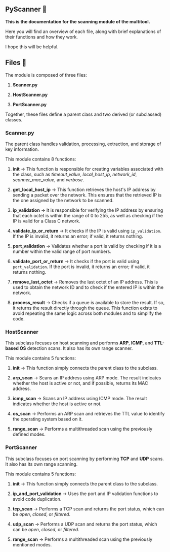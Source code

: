 ## PyScanner 🐍

**This is the documentation for the scanning module of the multitool.**

Here you will find an overview of each file, along with brief explanations of their functions and how they work.

I hope this will be helpful.


## Files 📁

The module is composed of three files:

1. **Scanner.py**
    
2. **HostScanner.py**
    
3. **PortScanner.py**
    

Together, these files define a parent class and two derived (or subclassed) classes.


### Scanner.py

The parent class handles validation, processing, extraction, and storage of key information.

This module contains 8 functions:

1. **__init__** -> This function is responsible for creating variables associated with the class, such as _timeout_value_, _local_host_ip_, _network_id_, _scanner_mac_value_, and _verbose_.
    
2. **get_local_host_ip** -> This function retrieves the host's IP address by sending a packet over the network. This ensures that the retrieved IP is the one assigned by the network to be scanned.
    
3. **ip_validation** -> It is responsible for verifying the IP address by ensuring that each octet is within the range of 0 to 255, as well as checking if the IP is valid for a Class C network.
    
4. **validate_ip_or_return** -> It checks if the IP is valid using `ip_validation`. If the IP is invalid, it returns an error; if valid, it returns nothing.
    
5. **port_validation** -> Validates whether a port is valid by checking if it is a number within the valid range of port numbers.
    
6. **validate_port_or_return** -> It checks if the port is valid using `port_validation`. If the port is invalid, it returns an error; if valid, it returns nothing.
    
7. **remove_last_octet** -> Removes the last octet of an IP address. This is used to obtain the network ID and to check if the entered IP is within the network.
    
8. **process_result** -> Checks if a queue is available to store the result. If so, it returns the result directly through the queue. This function exists to avoid repeating the same logic across both modules and to simplify the code.


### HostScanner

This subclass focuses on host scanning and performs **ARP**, **ICMP**, and **TTL-based OS** detection scans. It also has its own range scanner.

This module contains 5 functions:

1. **__init__** -> This function simply connects the parent class to the subclass.
    
2. **arp_scan** -> Scans an IP address using ARP mode. The result indicates whether the host is active or not, and if possible, returns its MAC address.
    
3. **icmp_scan** -> Scans an IP address using ICMP mode. The result indicates whether the host is active or not.
    
4. **os_scan** -> Performs an ARP scan and retrieves the TTL value to identify the operating system based on it.
    
5. **range_scan** -> Performs a multithreaded scan using the previously defined modes.
    

### PortScanner

This subclass focuses on port scanning by performing **TCP** and **UDP** scans. It also has its own range scanning.

This module contains 5 functions:

1. **__init__** -> This function simply connects the parent class to the subclass.
    
2. **ip_and_port_validation** -> Uses the port and IP validation functions to avoid code duplication.
    
3. **tcp_scan** -> Performs a TCP scan and returns the port status, which can be _open_, _closed_, or _filtered_.
    
4. **udp_scan** -> Performs a UDP scan and returns the port status, which can be _open_, _closed_, or _filtered_.
    
5. **range_scan** -> Performs a multithreaded scan using the previously mentioned modes.


